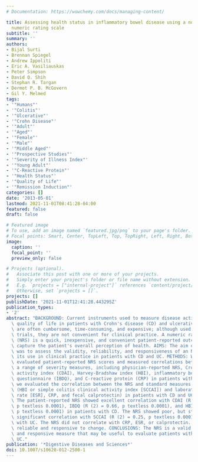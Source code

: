 ```yaml
---
# Documentation: https://wowchemy.com/docs/managing-content/

title: Assessing health status in inflammatory bowel disease using a novel single-item
  numeric rating scale
subtitle: ''
summary: ''
authors:
- Bijal Surti
- Brennan Spiegel
- Andrew Ippoliti
- Eric A. Vasiliauskas
- Peter Simpson
- David Q. Shih
- Stephan R. Targan
- Dermot P. B. McGovern
- Gil Y. Melmed
tags:
- '"Humans"'
- '"Colitis"'
- '"Ulcerative"'
- '"Crohn Disease"'
- '"Adult"'
- '"Aged"'
- '"Female"'
- '"Male"'
- '"Middle Aged"'
- '"Prospective Studies"'
- '"Severity of Illness Index"'
- '"Young Adult"'
- '"C-Reactive Protein"'
- '"Health Status"'
- '"Quality of Life"'
- '"Remission Induction"'
categories: []
date: '2013-05-01'
lastmod: 2021-11-01T08:41:28-04:00
featured: false
draft: false

# Featured image
# To use, add an image named `featured.jpg/png` to your page's folder.
# Focal points: Smart, Center, TopLeft, Top, TopRight, Left, Right, BottomLeft, Bottom, BottomRight.
image:
  caption: ''
  focal_point: ''
  preview_only: false

# Projects (optional).
#   Associate this post with one or more of your projects.
#   Simply enter your project's folder or file name without extension.
#   E.g. `projects = ["internal-project"]` references `content/project/deep-learning/index.md`.
#   Otherwise, set `projects = []`.
projects: []
publishDate: '2021-11-01T12:41:28.443295Z'
publication_types:
- '2'
abstract: "BACKGROUND: Current instruments used to measure disease activity and health-related\
  \ quality of life in patients with Crohn's disease (CD) and ulcerative colitis (UC)\
  \ are often cumbersome, time-consuming, and expensive; although used in clinical\
  \ trials, they are not convenient for clinical practice. A numeric rating scale\
  \ (NRS) is a quick, inexpensive, and convenient patient-reported outcome that can\
  \ capture the patient's overall perception of health. AIMS: The aim of this study\
  \ was to assess the validity, reliability, and responsiveness of an NRS and evaluate\
  \ its use in clinical practice in patients with CD and UC. METHODS: We prospectively\
  \ evaluated patient-reported NRS scores and measured correlations between NRS and\
  \ a range of severity measures, including physician-reported NRS, Crohn's disease\
  \ activity index (CDAI), Harvey-Bradshaw index (HBI), inflammatory bowel disease\
  \ questionnaire (IBDQ), and C-reactive protein (CRP) in patients with CD. Subsequently,\
  \ we evaluated the correlation between the NRS and standard measures of health status\
  \ (HBI or simple colitis clinical activity index [SCCAI]) and laboratory tests (sedimentation\
  \ rate [ESR], CRP, and fecal calprotectin) in patients with CD and UC. RESULTS:\
  \ The patient-reported NRS showed excellent correlation with CDAI (R (2) = 0.59,\
  \ p textless 0.0001), IBDQ (R (2) = 0.66, p textless 0.0001), and HBI (R (2) = 0.32,\
  \ p textless 0.0001) in patients with CD. The NRS showed poor, but statistically\
  \ significant correlation with SCCAI (R (2) = 0.25, p textless 0.0001) in patients\
  \ with UC. The NRS did not correlate with CRP, ESR, or calprotectin. The NRS was\
  \ reliable and responsive to change. CONCLUSIONS: The NRS is a valid, reliable,\
  \ and responsive measure that may be useful to evaluate patients with CD and possibly\
  \ UC."
publication: '*Digestive Diseases and Sciences*'
doi: 10.1007/s10620-012-2500-1
---
```

